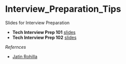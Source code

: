 # Interview_Preparation_Tips
Slides for Interview Preparation

- **Tech Interview Prep 101** [slides](https://slides.com/jatinrohilla/tip101/fullscreen#/)
- **Tech Interview Prep 102** [slides](https://docs.google.com/presentation/d/1Ib-m9wp7zA9l3JbSsNzG9-q5KWOtHm3_m4_PTU-rK6M/edit)

*Refernces*
- [Jatin Rohilla](https://github.com/jatin69)

